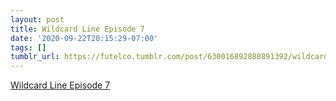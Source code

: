 ```yaml
---
layout: post
title: Wildcard Line Episode 7
date: '2020-09-22T20:15:29-07:00'
tags: []
tumblr_url: https://futelco.tumblr.com/post/630016892888891392/wildcard-line-episode-7
---
```

[Wildcard Line Episode 7](https://soundcloud.com/user-450753077)  
